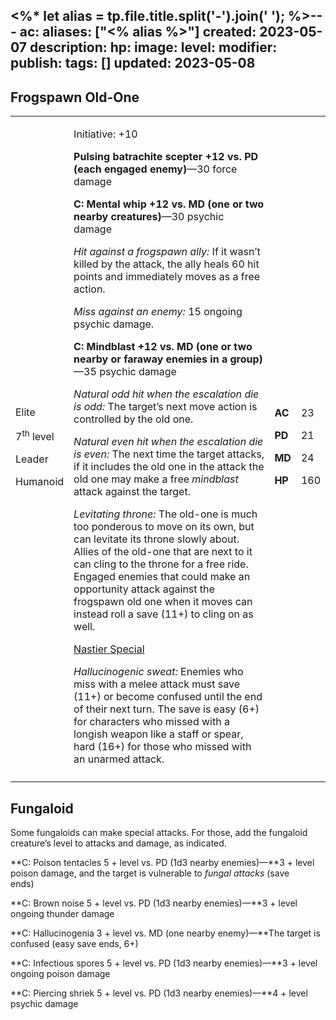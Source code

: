 <%* let alias = tp.file.title.split('-').join(' '); %>---
ac: 
aliases: ["<% alias %>"]
created: 2023-05-07
description: 
hp: 
image: 
level: 
modifier: 
publish: 
tags: []
updated: 2023-05-08
---

## Frogspawn Old-One

<table>
<colgroup>
<col style="width: 16%" />
<col style="width: 71%" />
<col style="width: 5%" />
<col style="width: 6%" />
</colgroup>
<tbody>
<tr class="odd">
<td><p>Elite</p>
<p>7<sup>th</sup> level</p>
<p>Leader</p>
<p>Humanoid</p></td>
<td><p>Initiative: +10</p>
<p><strong>Pulsing batrachite scepter +12 vs. PD (each engaged
enemy)</strong>—30 force damage</p>
<p><strong>C: Mental whip +12 vs. MD (one or two nearby
creatures)</strong>—30 psychic damage</p>
<p><em>Hit against a frogspawn ally:</em> If it wasn’t killed by the
attack, the ally heals 60 hit points and immediately moves as a free
action.</p>
<p><em>Miss against an enemy:</em> 15 ongoing psychic damage.</p>
<p><strong>C: Mindblast +12 vs. MD (one or two nearby or faraway enemies
in a group)</strong>—35 psychic damage</p>
<p><em>Natural odd hit when the escalation die is odd:</em> The target’s
next move action is controlled by the old one.</p>
<p><em>Natural even hit when the escalation die is even:</em> The next
time the target attacks, if it includes the old one in the attack the
old one may make a free <em>mindblast</em> attack against the
target.</p>
<p><em>Levitating throne:</em> The old-one is much too ponderous to move
on its own, but can levitate its throne slowly about. Allies of the
old-one that are next to it can cling to the throne for a free ride.
Engaged enemies that could make an opportunity attack against the
frogspawn old one when it moves can instead roll a save (11+) to cling
on as well.</p>
<p><u>Nastier Special</u></p>
<p><em>Hallucinogenic sweat:</em> Enemies who miss with a melee attack
must save (11+) or become confused until the end of their next turn. The
save is easy (6+) for characters who missed with a longish weapon like a
staff or spear, hard (16+) for those who missed with an unarmed
attack.</p></td>
<td><p><strong>AC</strong></p>
<p><strong>PD</strong></p>
<p><strong>MD</strong></p>
<p><strong>HP</strong></p></td>
<td><p>23</p>
<p>21</p>
<p>24</p>
<p>160</p></td>
</tr>
<tr class="even">
<td></td>
<td></td>
<td></td>
<td></td>
</tr>
</tbody>
</table>

## Fungaloid

Some fungaloids can make special attacks. For those, add the fungaloid  
creature’s level to attacks and damage, as indicated.

**C: Poison tentacles 5 + level vs. PD (1d3 nearby enemies)—**3 + level  
poison damage, and the target is vulnerable to *fungal attacks* (save  
ends)

**C: Brown noise 5 + level vs. PD (1d3 nearby enemies)—**3 + level  
ongoing thunder damage

**C: Hallucinogenia 3 + level vs. MD (one nearby enemy)—**The target is  
confused (easy save ends, 6+)

**C: Infectious spores 5 + level vs. PD (1d3 nearby enemies)—**3 + level  
ongoing poison damage

**C: Piercing shriek 5 + level vs. PD (1d3 nearby enemies)—**4 + level  
psychic damage
